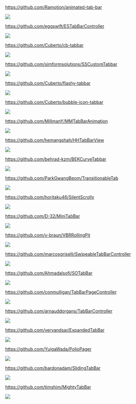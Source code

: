 https://github.com/Ramotion/animated-tab-bar

![](https://github.com/Ramotion/animated-tab-bar/raw/master/Screenshots/animatedTabBar.gif)

https://github.com/eggswift/ESTabBarController

![](https://github.com/eggswift/ESTabBarController/raw/master/Resources/CustomBackgroundGif.gif)

https://github.com/Cuberto/cb-tabbar

![](https://raw.githubusercontent.com/Cuberto/cb-tabbar/master/Screenshots/gooey.gif)

https://github.com/simformsolutions/SSCustomTabbar

![](https://raw.githubusercontent.com/simformsolutions/SSCustomTabbar/master/SSCustomTabBar/Screenshots/customTabbar.gif)

https://github.com/Cuberto/flashy-tabbar

![](https://raw.githubusercontent.com/Cuberto/flashy-tabbar/master/Screenshots/animation.gif)

https://github.com/Cuberto/bubble-icon-tabbar

![](https://raw.githubusercontent.com/Cuberto/bubble-icon-tabbar/master/Screenshots/animation.gif)

https://github.com/MillmanY/MMTabBarAnimation

![](https://github.com/MillmanY/MMTabBarAnimation/raw/master/demoGood.gif)

https://github.com/hemangshah/HHTabBarView

![](https://github.com/hemangshah/HHTabBarView/raw/master/Screenshots/1.png)

https://github.com/behrad-kzm/BEKCurveTabbar

![](https://github.com/behrad-kzm/BEKCurveTabbar/raw/master/Preview3.gif)

https://github.com/ParkGwangBeom/TransitionableTab

![](https://github.com/ParkGwangBeom/TransitionableTab/raw/master/Resource/move.gif)

https://github.com/horitaku46/SilentScrolly

![](https://github.com/horitaku46/Assets/raw/master/SilentScrolly/normal.gif)

https://github.com/D-32/MiniTabBar

![](https://github.com/D-32/MiniTabBar/raw/master/animation.gif)

https://github.com/v-braun/VBRRollingPit

![](https://camo.githubusercontent.com/a9fc27048a3fad15ad298488b85b869a2df7de8c/68747470733a2f2f63646e2e6472696262626c652e636f6d2f75736572732f313233333439392f73637265656e73686f74732f343834343639362f707265766965772e676966)

https://github.com/marcosgriselli/SwipeableTabBarController

![](https://github.com/marcosgriselli/SwipeableTabBarController/raw/master/Resources/GIFs/SwipeableTabBarController_logo.gif)

https://github.com/Ahmadalsofi/SOTabBar

![](https://github.com/Ahmadalsofi/SOTabBar/raw/master/Screenshots/headerGif.gif)

https://github.com/conmulligan/TabBarPageController

![](https://raw.githubusercontent.com/conmulligan/TabBarPageController/master/Example/Screenshots/3_sm.png)

https://github.com/arnauddorgans/TabBarController

![](https://github.com/arnauddorgans/TabBarController/raw/master/Images/004.gif)

https://github.com/yervandsar/ExpandedTabBar

![](https://github.com/yervandsar/ExpandedTabBar/raw/master/Resources/demo.gif)

https://github.com/YuigaWada/PolioPager

![](https://github.com/YuigaWada/PolioPager/raw/master/image/SNKRS.gif)

https://github.com/bardonadam/SlidingTabBar

![](https://github.com/bardonadam/SlidingTabBar/raw/master/screenshot.gif)

https://github.com/timshim/MightyTabBar

![](https://raw.githubusercontent.com/timshim/MightyTabBar/master/screen-01.gif)

